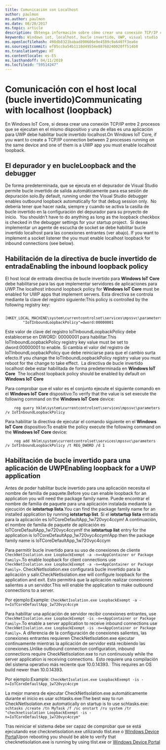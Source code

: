 ```yaml
---
title: Comunicación con Localhost
author: paulmon
ms.author: paulmon
ms.date: 08/28/2017
ms.topic: article
description: Obtenga información sobre cómo crear una conexión TCP/IP con dos procesos al habilitar bucle invertido localhost.
keywords: Windows iot, localhost, bucle invertido, UWP, visual studio
ms.openlocfilehash: 498db8321babad890606e9e4589c9a6407f3ea6e
ms.sourcegitcommit: ef85ccba54b1118d49554e88768240020ff514b0
ms.translationtype: HT
ms.contentlocale: es-ES
ms.lasthandoff: 04/11/2019
ms.locfileid: "59514247"
---
```

# <a name="communicating-with-localhost-loopback"></a><span data-ttu-id="17041-104">Comunicación con el host local (bucle invertido)</span><span class="sxs-lookup"><span data-stu-id="17041-104">Communicating with localhost (loopback)</span></span>

<span data-ttu-id="17041-105">En Windows IoT Core, si desea crear una conexión TCP/IP entre 2 procesos que se ejecutan en el mismo dispositivo y una de ellas es una aplicación para UWP debe habilitar bucle invertido localhost.</span><span class="sxs-lookup"><span data-stu-id="17041-105">On Windows IoT Core, if you want to create a TCP/IP connection between 2 processes running on the same device and one of them is a UWP app you must enable localhost loopback.</span></span>

## <a name="loopback-and-the-debugger"></a><span data-ttu-id="17041-106">El depurador y en bucle</span><span class="sxs-lookup"><span data-stu-id="17041-106">Loopback and the debugger</span></span> 
<span data-ttu-id="17041-107">De forma predeterminada, que se ejecuta en el depurador de Visual Studio permite bucle invertido de salida automáticamente para esa sesión de depuración solo.</span><span class="sxs-lookup"><span data-stu-id="17041-107">By default, running under the Visual Studio debugger enables outbound loopback automatically for that debug session only.</span></span><span data-ttu-id="17041-108">  No debería tener que hacer nada, siempre y cuando se activa la casilla de bucle invertido en la configuración del depurador para su proyecto de inicio.</span><span class="sxs-lookup"><span data-stu-id="17041-108">  You shouldn’t have to do anything as long as the loopback checkbox is checked in the debugger settings for your startup project.</span></span> <span data-ttu-id="17041-109"> Si desea implementar un agente de escucha de socket se debe habilitar bucle invertido localhost para las conexiones entrantes (ver abajo).</span><span class="sxs-lookup"><span data-stu-id="17041-109"> If you want to implement a socket listener the you must enable localhost loopback for inbound connections (see below).</span></span>
 
## <a name="enabling-the-inbound-loopback-policy"></a><span data-ttu-id="17041-110">Habilitación de la directiva de bucle invertido de entrada</span><span class="sxs-lookup"><span data-stu-id="17041-110">Enabling the inbound loopback policy</span></span>
<span data-ttu-id="17041-111">El host local de entrada directiva de bucle invertido para **Windows IoT Core** debe habilitarse para las que implementar servidores de aplicaciones para UWP.</span><span class="sxs-lookup"><span data-stu-id="17041-111">The localhost inbound loopback policy for **Windows IoT Core** must be enabled for UWP apps that implement servers.</span></span>  <span data-ttu-id="17041-112">Esta directiva se controla mediante la clave del registro siguiente:</span><span class="sxs-lookup"><span data-stu-id="17041-112">This policy is controlled by the following registry key:</span></span>

        [HKEY_LOCAL_MACHINE\system\currentcontrolset\services\mpssvc\parameters]
            "IoTInboundLoopbackPolicy"=dword:00000001

<span data-ttu-id="17041-113">Este valor de clave del registro IoTInboundLoopbackPolicy debe establecerse en DWORD: 00000001 para habilitar.</span><span class="sxs-lookup"><span data-stu-id="17041-113">This IoTInboundLoopbackPolicy registry key value must be set to dword:00000001 to enable.</span></span> <span data-ttu-id="17041-114">Si cambia el valor del registro de IoTInboundLoopbackPolicy que debe reiniciarse para que el cambio surta efecto.</span><span class="sxs-lookup"><span data-stu-id="17041-114">If you change the IoTInboundLoopbackPolicy registry value you must reboot for the change to take effect.</span></span><span data-ttu-id="17041-115">  La directiva de bucle invertido localhost debe estar habilitada de forma predeterminada en **Windows IoT Core**</span><span class="sxs-lookup"><span data-stu-id="17041-115">  The localhost loopback policy should be enabled by default on **Windows IoT Core**</span></span>

<span data-ttu-id="17041-116">Para comprobar que el valor es el conjunto ejecute el siguiente comando en el **Windows IoT Core** dispositivo:</span><span class="sxs-lookup"><span data-stu-id="17041-116">To verify that the value is set execute the following command on the **Windows IoT Core** device:</span></span>

        reg query hklm\system\currentcontrolset\services\mpssvc\parameters /v IoTInboundLoopbackPolicy

<span data-ttu-id="17041-117">Para habilitar la directiva de ejecutar el comando siguiente en el **Windows IoT Core** dispositivo:</span><span class="sxs-lookup"><span data-stu-id="17041-117">To enable the policy execute the following command on the **Windows IoT Core** device:</span></span>

        reg add hklm\system\currentcontrolset\services\mpssvc\parameters /v IoTInboundLoopbackPolicy /t REG_DWORD /d 1
 

## <a name="enabling-loopback-for-a-uwp-application"></a><span data-ttu-id="17041-118">Habilitación de bucle invertido para una aplicación de UWP</span><span class="sxs-lookup"><span data-stu-id="17041-118">Enabling loopback for a UWP application</span></span>
<span data-ttu-id="17041-119">Antes de poder habilitar bucle invertido para una aplicación necesita el nombre de familia de paquete.</span><span class="sxs-lookup"><span data-stu-id="17041-119">Before you can enable loopback for an application you will need the package family name.</span></span>  <span data-ttu-id="17041-120">Puede encontrar el nombre de familia de paquete para una aplicación instalada mediante la ejecución de **iotstartup lista**.</span><span class="sxs-lookup"><span data-stu-id="17041-120">You can find the package family name for an installed application by running **iotstartup list**.</span></span>  <span data-ttu-id="17041-121">Si el **iotstartup lista** entrada para la aplicación es IoTCoreDefaultApp\_1w720vyc4ccym! A continuación, el nombre de familia de paquete de aplicación es IoTCoreDefaultApp\_1w720vyc4ccym</span><span class="sxs-lookup"><span data-stu-id="17041-121">If the **iotstartup list** entry for the application is IoTCoreDefaultApp\_1w720vyc4ccym!App then the package family name is IoTCoreDefaultApp\_1w720vyc4ccym</span></span>

<span data-ttu-id="17041-122">Para permitir bucle invertido para su uso de conexiones de cliente `CheckNetIsolation.exe LoopbackExempt -a -n=<AppContainer or Package Family>`.</span><span class="sxs-lookup"><span data-stu-id="17041-122">To enable loopback for client connections use `CheckNetIsolation.exe LoopbackExempt -a -n=<AppContainer or Package Family>`.</span></span>  <span data-ttu-id="17041-123">CheckNetIsolation.exe configurará bucle invertido para la aplicación y salir.</span><span class="sxs-lookup"><span data-stu-id="17041-123">CheckNetIsolation.exe will configure loopback for the application and exit.</span></span> <span data-ttu-id="17041-124">Esto permitirá que la aplicación realizar conexiones salientes a un servidor.</span><span class="sxs-lookup"><span data-stu-id="17041-124">This will enable the application to make outbound connections to a server.</span></span>

<span data-ttu-id="17041-125">Por ejemplo:</span><span class="sxs-lookup"><span data-stu-id="17041-125">Example:</span></span> `CheckNetIsolation.exe LoopbackExempt -a -n=IoTCoreDefaultApp_1w720vyc4ccym`

<span data-ttu-id="17041-126">Para habilitar una aplicación de servidor recibir conexiones entrantes, use `CheckNetIsolation.exe LoopbackExempt -is -n=<AppContainer or Package Family>`.</span><span class="sxs-lookup"><span data-stu-id="17041-126">To enable a server application to receive inbound connections use `CheckNetIsolation.exe LoopbackExempt -is -n=<AppContainer or Package Family>`.</span></span> <span data-ttu-id="17041-127">A diferencia de la configuración de conexiones salientes, las conexiones entrantes requieren CheckNetIsolation.exe ejecutar continuamente mientras la aplicación de servidor está recibiendo las conexiones.</span><span class="sxs-lookup"><span data-stu-id="17041-127">Unlike outbound connection configuration, inbound connections require CheckNetIsolation.exe to run continuously while the server application is receiving connections.</span></span><span data-ttu-id="17041-128">  Esto requiere una compilación del sistema operativo más reciente que 10.0.14393.</span><span class="sxs-lookup"><span data-stu-id="17041-128">  This requires an OS build newer than 10.0.14393.</span></span>

<span data-ttu-id="17041-129">Por ejemplo:</span><span class="sxs-lookup"><span data-stu-id="17041-129">Example:</span></span> `CheckNetIsolation.exe LoopbackExempt -is -n=IoTCoreDefaultApp_1w720vyc4ccym`

<span data-ttu-id="17041-130">La mejor manera de ejecutar CheckNetIsolation.exe automáticamente durante el inicio es usar schtasks.exe:</span><span class="sxs-lookup"><span data-stu-id="17041-130">The best way to run CheckNetIsolation.exe automatically on startup is to use schtasks.exe:</span></span> `schtasks /create /tn MyTask /f /sc onstart /ru system /tr "checknetisolation LoopbackExempt -is -n=IoTCoreDefaultApp_1w720vyc4ccym"`

<span data-ttu-id="17041-131">Tras reiniciar el sistema debe ser capaz de comprobar que se está ejecutando ese checknetisolation.exe utilizando tlist.exe o [Windows Device Portal](https://developer.microsoft.com/en-us/windows/iot/docs/deviceportal)</span><span class="sxs-lookup"><span data-stu-id="17041-131">Upon rebooting you should be able to verify that checknetisolation.exe is running by using tlist.exe or [Windows Device Portal](https://developer.microsoft.com/en-us/windows/iot/docs/deviceportal)</span></span>
